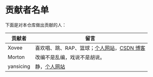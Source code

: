 # 贡献者名单

下面是对本仓库做出贡献的人：

贡献者|留言
---|---
Xovee|喜欢唱、跳、RAP、篮球；[个人网站](https://xovee.cn/)，[CSDN 博客](https://blog.csdn.net/xovee)
Morton|改编不是乱编，戏说不是胡说。
yansicing|静，[个人网站](https://yansicing.github.io/)
